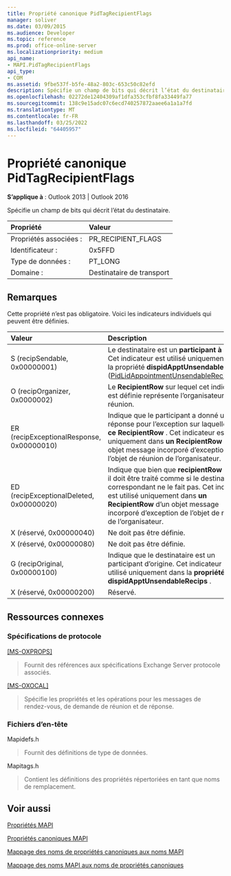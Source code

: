 ```yaml
---
title: Propriété canonique PidTagRecipientFlags
manager: soliver
ms.date: 03/09/2015
ms.audience: Developer
ms.topic: reference
ms.prod: office-online-server
ms.localizationpriority: medium
api_name:
- MAPI.PidTagRecipientFlags
api_type:
- COM
ms.assetid: 9fbe537f-b5fe-48a2-803c-653c50c82efd
description: Spécifie un champ de bits qui décrit l’état du destinataire. Cette propriété n’est pas obligatoire.
ms.openlocfilehash: 02272de12404309af1dfa353cfbf8fa33449fa77
ms.sourcegitcommit: 138c9e15adc07c6ecd740257872aaee6a1a1a7fd
ms.translationtype: MT
ms.contentlocale: fr-FR
ms.lasthandoff: 03/25/2022
ms.locfileid: "64405957"
---
```

# <a name="pidtagrecipientflags-canonical-property"></a>Propriété canonique PidTagRecipientFlags

  
  
**S’applique à** : Outlook 2013 | Outlook 2016 
  
Spécifie un champ de bits qui décrit l’état du destinataire.
  
|Propriété |Valeur |
|:-----|:-----|
|Propriétés associées :  <br/> |PR_RECIPIENT_FLAGS  <br/> |
|Identificateur :  <br/> |0x5FFD  <br/> |
|Type de données :  <br/> |PT_LONG  <br/> |
|Domaine :  <br/> |Destinataire de transport  <br/> |
   
## <a name="remarks"></a>Remarques

Cette propriété n’est pas obligatoire. Voici les indicateurs individuels qui peuvent être définies.
  
|**Valeur**|**Description**|
|:-----|:-----|
|S (recipSendable, 0x00000001)  <br/> |Le destinataire est un **participant à l’envoi** . Cet indicateur est utilisé uniquement dans la propriété **dispidApptUnsendableRecips** ([PidLidAppointmentUnsendableRecipients](pidlidappointmentunsendablerecipients-canonical-property.md)). |
|O (recipOrganizer, 0x0000002)  <br/> |Le **RecipientRow** sur lequel cet indicateur est définie représente l’organisateur de la réunion. |
|ER (recipExceptionalResponse, 0x00000010)  <br/> |Indique que le participant a donné une réponse pour l’exception sur laquelle réside **ce RecipientRow** . Cet indicateur est utilisé uniquement dans **un RecipientRow** d’un objet message incorporé d’exception de l’objet de réunion de l’organisateur. |
|ED (recipExceptionalDeleted, 0x00000020)  <br/> |Indique que bien que **recipientRow** existe, il doit être traité comme si le destinataire correspondant ne le fait pas. Cet indicateur est utilisé uniquement dans **un RecipientRow** d’un objet message incorporé d’exception de l’objet de réunion de l’organisateur. |
|X (réservé, 0x00000040)  <br/> |Ne doit pas être définie. |
|X (réservé, 0x00000080)  <br/> |Ne doit pas être définie. |
|G (recipOriginal, 0x00000100)  <br/> |Indique que le destinataire est un participant d’origine. Cet indicateur est utilisé uniquement dans la **propriété dispidApptUnsendableRecips** . |
|X (réservé, 0x00000200)  <br/> |Réservé. |
   
## <a name="related-resources"></a>Ressources connexes

### <a name="protocol-specifications"></a>Spécifications de protocole

[[MS-OXPROPS]](https://msdn.microsoft.com/library/f6ab1613-aefe-447d-a49c-18217230b148%28Office.15%29.aspx)
  
> Fournit des références aux spécifications Exchange Server protocole associés.
    
[[MS-OXOCAL]](https://msdn.microsoft.com/library/09861fde-c8e4-4028-9346-e7c214cfdba1%28Office.15%29.aspx)
  
> Spécifie les propriétés et les opérations pour les messages de rendez-vous, de demande de réunion et de réponse.
    
### <a name="header-files"></a>Fichiers d’en-tête

Mapidefs.h
  
> Fournit des définitions de type de données.
    
Mapitags.h
  
> Contient les définitions des propriétés répertoriées en tant que noms de remplacement.
    
## <a name="see-also"></a>Voir aussi



[Propriétés MAPI](mapi-properties.md)
  
[Propriétés canoniques MAPI](mapi-canonical-properties.md)
  
[Mappage des noms de propriétés canoniques aux noms MAPI](mapping-canonical-property-names-to-mapi-names.md)
  
[Mappage des noms MAPI aux noms de propriétés canoniques](mapping-mapi-names-to-canonical-property-names.md)

